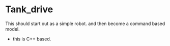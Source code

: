 Tank_drive
==========

This should start out as a simple robot. and  then become a command based model.
- this is C++ based.
